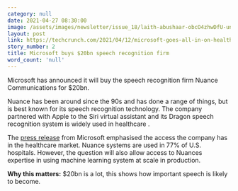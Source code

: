 ```yaml
---
category: null
date: 2021-04-27 08:30:00
image: /assets/images/newsletter/issue_18/laith-abushaar-obcO4zhwDfU-unsplash.jpeg
layout: post
link: https://techcrunch.com/2021/04/12/microsoft-goes-all-in-on-healthcare-with-19-7b-nuance-acquisition/
story_number: 2
title: Microsoft buys $20bn speech recognition firm
word_count: 'null'
---
```


Microsoft has announced it will buy the speech recognition firm Nuance Communications for $20bn.

Nuance has been around since the 90s and has done a range of things, but is best known for its speech recognition technology. The company partnered with Apple to the Siri virtual assistant and its Dragon speech recognition system is widely used in healthcare .

The [press release](https://news.microsoft.com/2021/04/12/microsoft-accelerates-industry-cloud-strategy-for-healthcare-with-the-acquisition-of-nuance/) from Microsoft emphasised the access the company has in the healthcare market. Nuance systems are used in 77% of U.S. hospitals. However, the question will also allow access to Nuances expertise in using machine learning system at scale in production.

**Why this matters:**  $20bn is a lot, this shows how important speech is likely to become.

